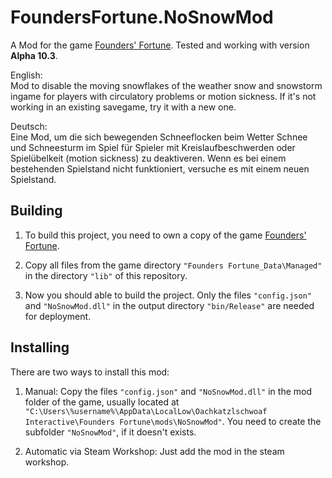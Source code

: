 # FoundersFortune.NoSnowMod

A Mod for the game [Founders' Fortune](https://foundersfortune.com/). Tested and working with version **Alpha 10.3**.

English:  
Mod to disable the moving snowflakes of the weather snow and snowstorm ingame for players with circulatory problems or motion sickness. If it's not working in an existing savegame, try it with a new one.

Deutsch:  
Eine Mod, um die sich bewegenden Schneeflocken beim Wetter Schnee und Schneesturm im Spiel für Spieler mit Kreislaufbeschwerden oder Spielübelkeit (motion sickness) zu deaktiveren. Wenn es bei einem bestehenden Spielstand nicht funktioniert, versuche es mit einem neuen Spielstand.

## Building

1. To build this project, you need to own a copy of the game [Founders' Fortune](https://foundersfortune.com/).

2. Copy all files from the game directory `"Founders Fortune_Data\Managed"` in the directory `"lib"` of this repository.

3. Now you should able to build the project. Only the files `"config.json"` and `"NoSnowMod.dll"` in the output directory `"bin/Release"` are needed for deployment.

## Installing

There are two ways to install this mod:

1. Manual: Copy the files `"config.json"` and `"NoSnowMod.dll"` in the mod folder of the game, usually located at `"C:\Users\%username%\AppData\LocalLow\Oachkatzlschwoaf Interactive\Founders Fortune\mods\NoSnowMod"`. You need to create the subfolder `"NoSnowMod"`, if it doesn't exists.

2. Automatic via Steam Workshop: Just add the mod in the steam workshop.